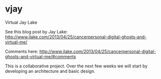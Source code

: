 vjay
====

Virtual Jay Lake 

See this blog post by Jay Lake: http://www.jlake.com/2013/04/25/cancerpersonal-digital-ghosts-and-virtual-me/

Comments here: http://www.jlake.com/2013/04/25/cancerpersonal-digital-ghosts-and-virtual-me/#comments

This is a collaborative project. Over the next few weeks we will start by developing an architecture and basic design.
